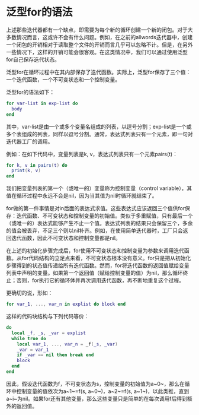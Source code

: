 # 泛型for的语法

上述那些迭代器都有一个缺点，即需要为每个新的循环创建一个新的闭包。对于大多数情况而言，这或许不会有什么问题。例如，在之前的allwords迭代器中，创建一个闭包的开销相对于读取整个文件的开销而言几乎可以忽略不计。但是，在另外一些情况下，这样的开销可能会很客观。在这类情况中，我们可以通过使用泛型for自己保存迭代状态。

泛型for在循环过程中在其内部保存了迭代函数。实际上，泛型for保存了三个值：一个迭代函数，一个不可变状态和一个控制变量。

泛型for的语法如下：

```lua
for var-list in exp-list do
  body
end
```

其中，var-list是由一个或多个变量名组成的列表，以逗号分割；exp-list是一个或多个表组成的列表，同样以逗号分割。通常，表达式列表只有一个元素，即一句对迭代器工厂的调用。

例如：在如下代码中，变量列表是k, v，表达式列表只有一个元素pairs(t)：

```lua
for k, v in pairs(t) do 
  print(k, v)
end
```

我们把变量列表的第一个（或唯一的）变量称为控制变量（control variable），其值在循环过程中永远不会是nil，因为当其值为nil时循环就结束了。

for做的第一件事情是对in后面的表达式求值。这些表达式应该返回三个值供for保存：迭代函数、不可变状态和控制变量的初始值。类似于多重赋值，只有最后一个（或唯一的）表达式能够产生不止一个值。表达式列表的结果只会保留三个，多余的值会被丢弃，不足三个则以nil补齐。例如，在使用简单迭代器时，工厂只会返回迭代函数，因此不可变状态和控制变量都是nil。

在上述的初始化步骤完成后，for使用不可变状态和控制变量为参数来调用迭代函数。从for代码结构的立足点来看，不可变状态根本没有意义。for只是把从初始化步骤得到的状态值传递给所有迭代函数。然而，for将迭代函数的返回值赋给变量列表中声明的变量。如果第一个返回值（赋给控制变量的值）为nil，那么循环终止；否则，for执行它的循环体并再次调用迭代函数，再不断地重复这个过程。

更确切的说，形如：

```lua
for var_1, ..., var_n in explist do block end
```

这样的代码块结构与下列代码等价：

```lua
do
  local _f, _s, _var = explist
  while true do
    local var_1, ..., var_n = _f(_s, _var)
    _var = var_1
    if _var == nil then break end
    block
  end
end
```

因此，假设迭代函数为f，不可变状态为s，控制变量的初始值为a~0~，那么在循环中控制变量的值依次为a~1~=f(s, a~0~)，a~2~=f(s, a~1~)，以此类推，直到a~i~为nil。如果for还有其他变量，那么这些变量只是简单的在每次调用f后得到额外的返回值。
